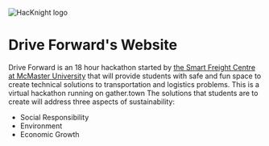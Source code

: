 ![HacKnight logo](https://cdn.glitch.global/c5a0f0ae-5652-4bbd-a8f5-486ad2f1afba/sfclogo.PNG?v=1645484574117)
# Drive Forward's Website
Drive Forward is an 18 hour hackathon started by [the Smart Freight Centre at McMaster University](https://smartfreightcentre.ca/) that will provide students with safe and fun space to create technical solutions to transportation and logistics problems. This is a virtual hackathon running on gather.town The solutions that students are to create will address three aspects of sustainability:
<br>
- Social Responsibility
- Environment
- Economic Growth

